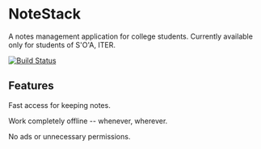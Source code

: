 # NoteStack
A notes management application for college students.
Currently available only for students of S'O'A, ITER.

[![Build Status](https://travis-ci.com/srinibasbiswal/NoteStack.svg?token=2bzzy6ebS8eWYPpm92pW&branch=master)](https://travis-ci.com/srinibasbiswal/NoteStack)

## Features
Fast access for keeping notes.

Work completely offline -- whenever, wherever.

No ads or unnecessary permissions.
